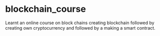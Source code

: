 # blockchain_course
Learnt an online course on block chains creating blockchain followed by creating own cryptocurrency and followed by a making a smart contract.
